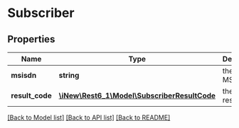 # Subscriber

## Properties
Name | Type | Description | Notes
------------ | ------------- | ------------- | -------------
**msisdn** | **string** | the MSISDN | 
**result_code** | [**\iNew\Rest6_1\Model\SubscriberResultCode**](SubscriberResultCode.md) | the resultCode | 

[[Back to Model list]](../README.md#documentation-for-models) [[Back to API list]](../README.md#documentation-for-api-endpoints) [[Back to README]](../README.md)


